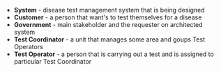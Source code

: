 - **System** - disease test management system that is being designed
- **Customer** - a person that want's to test themselves for a disease
- **Government** - main stakeholder and the requester on architected system
- **Test Coordinator** - a unit that manages some area and goups Test Operators
- **Test Operator** - a person that is carrying out a test and is assigned to particular Test Coordinator
